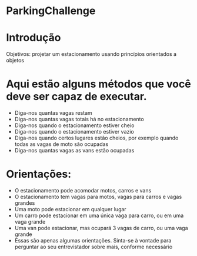 # ParkingChallenge
# Introdução 
Objetivos: projetar um estacionamento usando princípios orientados a objetos

# Aqui estão alguns métodos que você deve ser capaz de executar.

- Diga-nos quantas vagas restam
- Diga-nos quantas vagas totais há no estacionamento
- Diga-nos quando o estacionamento estiver cheio
- Diga-nos quando o estacionamento estiver vazio
- Diga-nos quando certos lugares estão cheios, por exemplo quando todas as vagas de moto são ocupadas
- Diga-nos quantas vagas as vans estão ocupadas

# Orientações:

- O estacionamento pode acomodar motos, carros e vans
- O estacionamento tem vagas para motos, vagas para carros e vagas grandes
- Uma moto pode estacionar em qualquer lugar
- Um carro pode estacionar em uma única vaga para carro, ou em uma vaga grande
- Uma van pode estacionar, mas ocupará 3 vagas de carro, ou uma vaga grande
- Essas são apenas algumas orientações. Sinta-se à vontade para perguntar ao seu entrevistador sobre mais, conforme necessário


